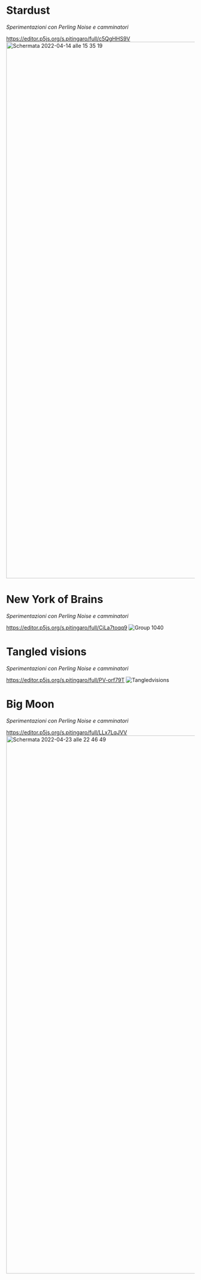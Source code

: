 # Stardust 
_Sperimentazioni con Perling Noise e camminatori_

https://editor.p5js.org/s.pitingaro/full/c5QgHHS9V
<img width="1434" alt="Schermata 2022-04-14 alle 15 35 19" src="https://user-images.githubusercontent.com/86733544/163402117-4b40bc42-c510-4807-88eb-99e83fd3bec2.png">


# New York of Brains 
_Sperimentazioni con Perling Noise e camminatori_

https://editor.p5js.org/s.pitingaro/full/CiLa7toqq9
![Group 1040](https://user-images.githubusercontent.com/86733544/163413341-74e0953a-f428-45cd-a35d-f87c39fb969a.png)


# Tangled visions 
_Sperimentazioni con Perling Noise e camminatori_

https://editor.p5js.org/s.pitingaro/full/PV-orf79T
![Tangledvisions](https://user-images.githubusercontent.com/86733544/163675335-4e077ce2-9bdb-4c7c-9a40-2ba33d2784a3.png)

# Big Moon
_Sperimentazioni con Perling Noise e camminatori_

https://editor.p5js.org/s.pitingaro/full/LLx7LqJVV
<img width="1438" alt="Schermata 2022-04-23 alle 22 46 49" src="https://user-images.githubusercontent.com/86733544/164945655-6be16837-d308-4a95-bf2a-c426153d9a48.png">
